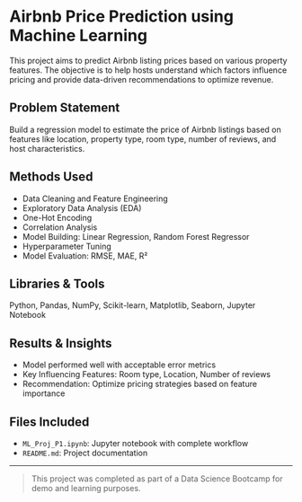 # Airbnb Price Prediction using Machine Learning

This project aims to predict Airbnb listing prices based on various property features. The objective is to help hosts understand which factors influence pricing and provide data-driven recommendations to optimize revenue.

##  Problem Statement
Build a regression model to estimate the price of Airbnb listings based on features like location, property type, room type, number of reviews, and host characteristics.

##  Methods Used
- Data Cleaning and Feature Engineering  
- Exploratory Data Analysis (EDA)  
- One-Hot Encoding  
- Correlation Analysis  
- Model Building: Linear Regression, Random Forest Regressor  
- Hyperparameter Tuning  
- Model Evaluation: RMSE, MAE, R²

##  Libraries & Tools
Python, Pandas, NumPy, Scikit-learn, Matplotlib, Seaborn, Jupyter Notebook

##  Results & Insights
- Model performed well with acceptable error metrics  
- Key Influencing Features: Room type, Location, Number of reviews  
- Recommendation: Optimize pricing strategies based on feature importance

##  Files Included
- `ML_Proj_P1.ipynb`: Jupyter notebook with complete workflow  
- `README.md`: Project documentation

---

>  This project was completed as part of a Data Science Bootcamp for demo and learning purposes.
